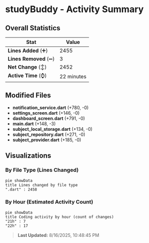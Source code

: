 # studyBuddy - Activity Summary 

## Overall Statistics

| Stat                   | Value                                                             |
| ---------------------- | ----------------------------------------------------------------- |
| **Lines Added** (➕)   | 2455                                          |
| **Lines Removed** (➖) | 3                                        |
| **Net Change** (↕)    | 2452                |
| **Active Time** (⌚)   | 22 minutes |


## Modified Files
- **notification_service.dart** (+780, -0)
- **settings_screen.dart** (+146, -0)
- **dashboard_screen.dart** (+791, -0)
- **main.dart** (+148, -3)
- **subject_local_storage.dart** (+134, -0)
- **subject_repository.dart** (+271, -0)
- **subject_provider.dart** (+185, -0)

## Visualizations

### By File Type (Lines Changed)

```mermaid
pie showData
title Lines changed by file type
".dart" : 2458
```

### By Hour (Estimated Activity Count)

```mermaid
pie showData
title Coding activity by hour (count of changes)
"21h" : 7
"22h" : 17
```


> **Last Updated:** 8/16/2025, 10:48:45 PM